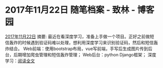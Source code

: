 
# 2017年11月22日 随笔档案 - 致林 - 博客园






[2017年11月22日](https://www.cnblogs.com/bincoding/archive/2017/11/22.html)
摘要: 最近在看深度学习，准备上手做一个项目。正好之前做短信轰炸的时候遇到验证码难以处理，想利用深度学习来识别验证码，然后和短信轰炸结合。 Web前端：使用bootstrap布局，vue写前端，手写后生成图片传到后台，后期增加爬虫管理和短信轰炸管理； Web后台：python Django框架； 深度学习：[阅读全文](https://www.cnblogs.com/bincoding/p/7877877.html)

